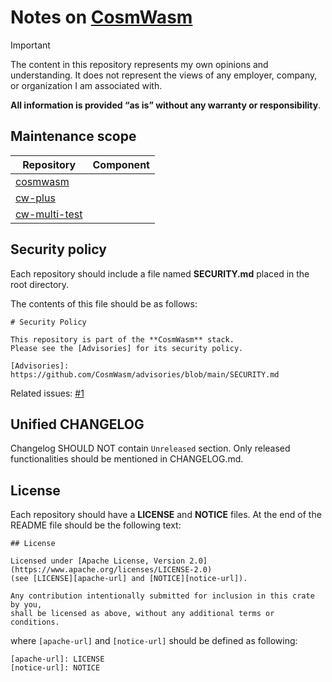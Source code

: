 # Notes on [CosmWasm](https://github.com/CosmWasm)

> [!IMPORTANT]  
> The content in this repository represents my own opinions and understanding.
> It does not represent the views of any employer, company, or organization I am associated with.
> 
> **All information is provided “as is” without any warranty or responsibility**. 

## Maintenance scope

| Repository      | Component |
|-----------------|-----------|
| [cosmwasm]      |           |
| [cw-plus]       |           |
| [cw-multi-test] |           |

[cosmwasm]: https://github.com/CosmWasm/cosmwasm
[cw-plus]: https://github.com/CosmWasm/cw-plus
[cw-multi-test]: https://github.com/CosmWasm/cw-multi-test

## Security policy

Each repository should include a file named **SECURITY.md** placed in the root directory.

The contents of this file should be as follows:

```text
# Security Policy

This repository is part of the **CosmWasm** stack.
Please see the [Advisories] for its security policy.

[Advisories]: https://github.com/CosmWasm/advisories/blob/main/SECURITY.md
```

Related issues: [\#1](https://github.com/DariuszDepta/hqcw/issues/1)

## Unified CHANGELOG

Changelog SHOULD NOT contain `Unreleased` section.
Only released functionalities should be mentioned in CHANGELOG.md.

## License

Each repository should have a **LICENSE** and **NOTICE** files.
At the end of the README file should be the following text: 

```text
## License

Licensed under [Apache License, Version 2.0](https://www.apache.org/licenses/LICENSE-2.0)
(see [LICENSE][apache-url] and [NOTICE][notice-url]).

Any contribution intentionally submitted for inclusion in this crate by you,
shall be licensed as above, without any additional terms or conditions.
```

where `[apache-url]` and `[notice-url]` should be defined as following:

```text
[apache-url]: LICENSE
[notice-url]: NOTICE
```
